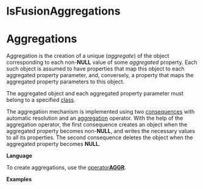 # lsFusionAggregations

# Aggregations

Aggregation is the creation of a unique (*aggregate*) of the object corresponding to each non-**NULL** value of some *aggregated* property. Each such object is assumed to have properties that map this object to each aggregated property parameter, and, conversely, a property that maps the aggregated property parameters to this object. 

The aggregated object and each aggregated property parameter must belong to a specified [class](lsFusionClasses.md).

The aggregation mechanism is implemented using two [consequences](lsFusionSimple_constraints.md) with automatic resolution and an [aggregation](lsFusionGrouping_GROUP_.md) operator. With the help of the aggregation operator, the first consequence creates an object when the aggregated property becomes non-**NULL**, and writes the necessary values to all its properties. The second consequence deletes the object when the aggregated property becomes **NULL**.

**Language**

To create aggregations, use the [operator**AGGR**](lsFusionAGGR_operator.md).

**Examples**


